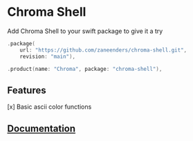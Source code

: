 # Chroma Shell

Add Chroma Shell to your swift package to give it a try
```swift 
.package(
    url: "https://github.com/zaneenders/chroma-shell.git",
    revision: "main"),

.product(name: "Chroma", package: "chroma-shell"),
```

## Features
[x] Basic ascii color functions

## [Documentation](https://zaneenders.github.io/chroma-shell/documentation/chromashell/)